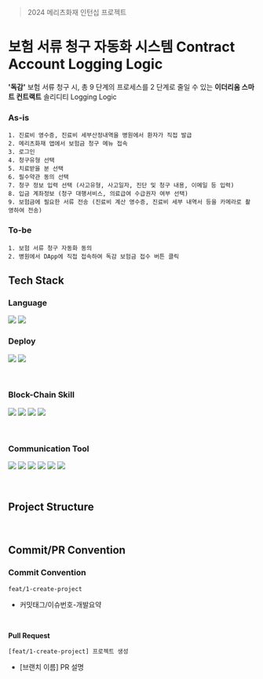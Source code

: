 > 2024 메리츠화재 인턴십 프로젝트

# 보험 서류 청구 자동화 시스템 Contract Account Logging Logic
**'독감'** 보험 서류 청구 시, 총 9 단계의 프로세스를 2 단계로 줄일 수 있는 **이더리움 스마트 컨트랙트** 솔리디티 Logging Logic

### As-is
```
1. 진료비 영수증, 진료비 세부산정내역을 병원에서 환자가 직접 발급
2. 메리츠화재 앱에서 보험금 청구 메뉴 접속
3. 로그인
4. 청구유형 선택
5. 치료받을 분 선택
6. 필수약관 동의 선택
7. 청구 정보 입력 선택 (사고유형, 사고일자, 진단 및 청구 내용, 이메일 등 입력)
8. 입금 계좌정보 (청구 대행서비스, 의료급여 수급권자 여부 선택)
9. 보험금에 필요한 서류 전송 (진료비 계산 영수증, 진료비 세부 내역서 등을 카메라로 촬영하여 전송)
```

### To-be
```
1. 보험 서류 청구 자동화 동의
2. 병원에서 DApp에 직접 접속하여 독감 보험금 접수 버튼 클릭
```

## Tech Stack
### Language 
<img src="https://img.shields.io/badge/javascript-F7DF1E?style=for-the-badge&logo=javascript&logoColor=white"> <img src="https://img.shields.io/badge/Solidity-363636?style=for-the-badge&logo=Solidity&logoColor=white">

### Deploy
<img src="https://img.shields.io/badge/gcp vm-4285F4?style=for-the-badge&logo=googlecloud&logoColor=white"> <img src="https://img.shields.io/badge/Ubuntu_22.04-E95420?style=for-the-badge&logo=Ubuntu&logoColor=white"> 


<br>

### Block-Chain Skill
<img src="https://img.shields.io/badge/ethereum-3C3C3D?style=for-the-badge&logo=ethereum&logoColor=white"> <img src="https://img.shields.io/badge/truffle-5E464D?style=for-the-badge&logo=truffle&logoColor=white"> 
<img src="https://img.shields.io/badge/go_ethereum(geth)-00ADD8?style=for-the-badge&logo=go&logoColor=white"> 
<img src="https://img.shields.io/badge/geth_puppeth-00ADD8?style=for-the-badge&logo=geth_puppeth&logoColor=white"> 

<br>

### Communication Tool
<img src="https://img.shields.io/badge/github-181717?style=for-the-badge&logo=github&logoColor=white">  <img src="https://img.shields.io/badge/git-F05032?style=for-the-badge&logo=git&logoColor=white"> 
<img src="https://img.shields.io/badge/Notion-000000?style=for-the-badge&logo=notion&logoColor=white"/> 
<img src="https://img.shields.io/badge/Figma-F24E1E?style=for-the-badge&logo=Figma&logoColor=white"/> 
<img src="https://img.shields.io/badge/Discord-5865F2?style=for-the-badge&logo=Discord&logoColor=white"/> 
<img src="https://img.shields.io/badge/termius-000000?style=for-the-badge&logo=termius&logoColor=white"/> 

<br>

## Project Structure 

<br>

## Commit/PR Convention
### Commit Convention
```
feat/1-create-project
```
- 커밋태그/이슈번호-개발요약
<br>

**Pull Request**
```
[feat/1-create-project] 프로젝트 생성
```
- [브랜치 이름] PR 설명

<br>
